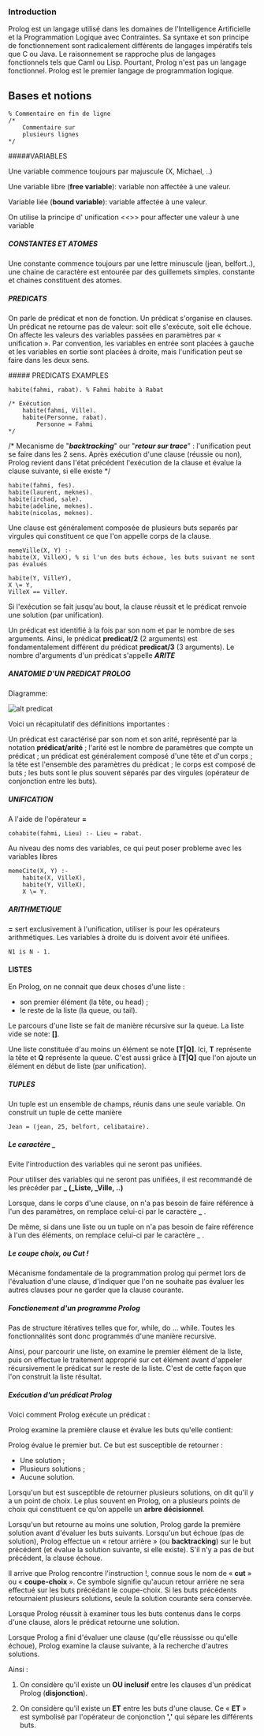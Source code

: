 
### Introduction

Prolog est un langage utilisé dans les domaines de l'Intelligence Artificielle et la Programmation Logique avec Contraintes. Sa syntaxe et son principe de fonctionnement sont radicalement différents de langages impératifs tels que C ou Java. Le raisonnement se rapproche plus de langages fonctionnels tels que Caml ou Lisp. Pourtant, Prolog n'est pas un langage fonctionnel. Prolog est le premier langage de programmation logique.

## Bases et notions

    % Commentaire en fin de ligne
    /* 
        Commentaire sur
        plusieurs lignes
    */

#####VARIABLES
    
Une variable commence toujours par majuscule (X, Michael, ..)

Une variable libre (__free variable__): variable non affectée à une valeur.

Variable liée (__bound variable__): variable affectée à une valeur.

On utilise la principe d' unification <<>> pour affecter une valeur à une variable

##### CONSTANTES ET ATOMES

Une constante commence toujours par une lettre minuscule (jean, belfort..), une chaine de caractère est entourée par des guillemets simples.
constante et chaines constituent des atomes.

##### PREDICATS

On parle de prédicat et non de fonction. Un prédicat s'organise en clauses.
Un prédicat ne retourne pas de valeur: soit elle s'exécute, soit elle échoue. On affecte les valeurs des variables passées en paramètres par « unification ». Par convention, les variables en entrée sont placées à gauche et les variables en sortie sont placées à droite, mais l'unification peut se faire dans les deux sens. 

##### PREDICATS EXAMPLES

    habite(fahmi, rabat). % Fahmi habite à Rabat

    /* Exécution 
        habite(fahmi, Ville).
        habite(Personne, rabat).
            Personne = Fahmi
    */

/* Mecanisme de "*__backtracking__*" our "*__retour sur trace__*" : l'unification peut se faire dans les 2 sens. Après exécution d'une clause (réussie ou non), Prolog revient dans l'état précédent l'exécution de la clause et évalue la clause suivante, si elle existe */

    habite(fahmi, fes).
    habite(laurent, meknes).
    habite(irchad, sale).
    habite(adeline, meknes).
    habite(nicolas, meknes).

Une clause est généralement composée de plusieurs buts separés par virgules qui constituent ce que l'on appelle corps de la clause.

    memeVille(X, Y) :-
    habite(X, VilleX), % si l'un des buts échoue, les buts suivant ne sont pas évalués
    
    habite(Y, VilleY),
    X \= Y,
    VilleX == VilleY.

  Si l'exécution se fait jusqu'au bout, la clause réussit et le prédicat renvoie une solution (par unification).

   Un prédicat est identifié à la fois par son nom et par le nombre de ses arguments. Ainsi, le prédicat __predicat/2__ (2 arguments) est fondamentalement différent du prédicat __predicat/3__ (3 arguments).
  Le nombre d'arguments d'un prédicat s'appelle *__ARITE__*
  
##### ANATOMIE D'UN PREDICAT PROLOG

  Diagramme:

  ![alt predicat](https://pcaboche.developpez.com/article/prolog/presentation/images/anatomie-predicat.jpeg)

  Voici un récapitulatif des définitions importantes :

Un prédicat est caractérisé par son nom et son arité, représenté par la notation __prédicat/arité__ ;
l'arité est le nombre de paramètres que compte un prédicat ;
un prédicat est généralement composé d'une tête et d'un corps ;
la tête est l'ensemble des paramètres du prédicat ;
le corps est composé de buts ;
les buts sont le plus souvent séparés par des virgules (opérateur de conjonction entre les buts).

##### UNIFICATION

 A l'aide de l'opérateur __=__

    cohabite(fahmi, Lieu) :- Lieu = rabat.

Au niveau des noms des variables, ce qui peut poser probleme avec les variables libres

    memeCite(X, Y) :- 
        habite(X, VilleX),
        habite(Y, VilleX),
        X \= Y.

##### ARITHMETIQUE

__=__ sert exclusivement à l'unification, utiliser is pour les opérateurs arithmétiques.
Les variables à droite du is doivent avoir été unifiées. 

    N1 is N - 1.

#### LISTES

En Prolog, on ne connait que deux choses d'une liste :

- son premier élément (la tête, ou head) ;
- le reste de la liste (la queue, ou tail).
  
Le parcours d'une liste se fait de manière récursive sur la queue.
La liste vide se note: __[]__.

Une liste constituée d'au moins un élément se note __[T|Q]__. Ici, __T__ représente la tête et __Q__ représente la queue. C'est aussi grâce à __[T|Q]__ que l'on ajoute un élément en début de liste (par unification).


##### TUPLES

Un tuple est un ensemble de champs, réunis dans une seule variable. On construit un tuple de cette manière 

    Jean = (jean, 25, belfort, celibataire).

##### Le caractère _
 
Evite l'introduction des variables qui ne seront pas unifiées.

Pour utiliser des variables qui ne seront pas unifiées, il est recommandé de les précéder par **_ (_Liste, _Ville, ..)**

Lorsque, dans le corps d'une clause, on n'a pas besoin de faire référence à l'un des paramètres, on remplace celui-ci par le caractère **_** .

De même, si dans une liste ou un tuple on n'a pas besoin de faire référence à l'un des éléments, on remplace celui-ci par le caractère _ . 


##### Le coupe choix, ou Cut !

Mécanisme fondamentale de la programmation prolog qui permet lors de l'évaluation d'une clause, d'indiquer que l'on ne souhaite pas évaluer les autres clauses pour ne garder que la clause courante.


##### Fonctionement d'un programme Prolog

 
Pas de structure itératives telles que for, while, do ... while.
Toutes les fonctionnalités sont donc programmés d'une manière recursive.

Ainsi, pour parcourir une liste, on examine le premier élément de la liste, puis on effectue le traitement approprié sur cet élément avant d'appeler récursivement le prédicat sur le reste de la liste. C'est de cette façon que l'on construit la liste résultat.


##### Exécution d'un prédicat Prolog
 
Voici comment Prolog exécute un prédicat :

Prolog examine la première clause et évalue les buts qu'elle contient:

Prolog évalue le premier but. Ce but est susceptible de retourner :

- Une solution ;
- Plusieurs solutions ;
- Aucune solution.

Lorsqu'un but est susceptible de retourner plusieurs solutions, on dit qu'il y a un point de choix. Le plus souvent en Prolog, on a plusieurs points de choix qui constituent ce qu'on appelle un __arbre décisionnel__.

Lorsqu'un but retourne au moins une solution, Prolog garde la première solution avant d'évaluer les buts suivants. Lorsqu'un but échoue (pas de solution), Prolog effectue un « retour arrière » (ou __backtracking__) sur le but précédent (et évalue la solution suivante, si elle existe). S'il n'y a pas de but précédent, la clause échoue.

Il arrive que Prolog rencontre l'instruction !, connue sous le nom de « **cut** » ou « **coupe-choix** ». Ce symbole signifie qu'aucun retour arrière ne sera effectué sur les buts précédant le coupe-choix. Si les buts précédents retournaient plusieurs solutions, seule la solution courante sera conservée.

Lorsque Prolog réussit à examiner tous les buts contenus dans le corps d'une clause, alors le prédicat retourne une solution.

Lorsque Prolog a fini d'évaluer une clause (qu'elle réussisse ou qu'elle échoue), Prolog examine la clause suivante, à la recherche d'autres solutions.

Ainsi :

1. On considère qu'il existe un __OU inclusif__ entre les clauses d'un prédicat Prolog (__disjonction__).

2. On considère qu'il existe un **ET** entre les buts d'une clause. Ce « **ET** » est symbolisé par l'opérateur de conjonction **','** qui sépare les différents buts.
